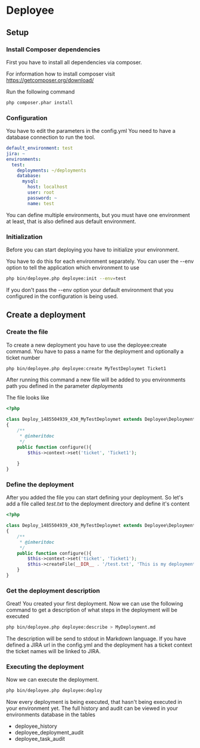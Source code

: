 # Deployee
## Setup
### Install Composer dependencies
First you have to install all dependencies via composer.

For information how to install composer visit <https://getcomposer.org/download/>

Run the following command
```bash
php composer.phar install
```

### Configuration
You have to edit the parameters in the config.yml
You need to have a database connection to run the tool.

```yaml
default_environment: test
jira: ~
environments:
  test:
    deployments: ~/deployments
    database:
      mysql:
        host: localhost
        user: root
        password: ~
        name: test
```

You can define multiple environments, but you must have one environment at least, that is also defined aus default environment.

### Initialization
Before you can start deploying you have to initialize your environment. 

You have to do this for each environment separately. You can user the --env option to tell the application which environment to use
```bash
php bin/deployee.php deployee:init --env=test
```

If you don't pass the --env option your default environment that you configured in the configuration is being used.

## Create a deployment
### Create the file
To create a new deployment you have to use the deployee:create command.
You have to pass a name for the deployment and optionally a ticket number
```bash
php bin/deployee.php deployee:create MyTestDeploymet Ticket1
```

After running this command a new file will be added to you environments path you defined in the parameter _deployments_

The file looks like
```php
<?php

class Deploy_1485504939_430_MyTestDeploymet extends Deployee\Deployments\AbstractDeployment
{
    /**
     * @inheritdoc
     */
    public function configure(){
        $this->context->set('ticket', 'Ticket1');
       
    }
}
```

### Define the deployment
After you added the file you can start defining your deployment. So let's add a file called _test.txt_ to the deployment directory and define it's content
```php
<?php

class Deploy_1485504939_430_MyTestDeploymet extends Deployee\Deployments\AbstractDeployment
{
    /**
     * @inheritdoc
     */
    public function configure(){
        $this->context->set('ticket', 'Ticket1');
        $this->createFile(__DIR__ . '/test.txt', 'This is my deployment!');
    }
}
```

### Get the deployment description
Great! You created your first deployment. Now we can use the following command to get a description of what steps in the deployment will be executed
```bash
php bin/deployee.php deployee:describe > MyDeployment.md
```
The description will be send to stdout in Markdown language. If you have defined a JIRA url in the config.yml and the deployment has a ticket context the ticket names will be linked to JIRA.

### Executing the deployment
Now we can execute the deployment.
```bash
php bin/deployee.php deployee:deploy
```

Now every deployment is being executed, that hasn't being executed in your environment yet. The full history and audit can be viewed in your environments database in the tables
* deployee_history
* deployee_deployment_audit
* deployee_task_audit